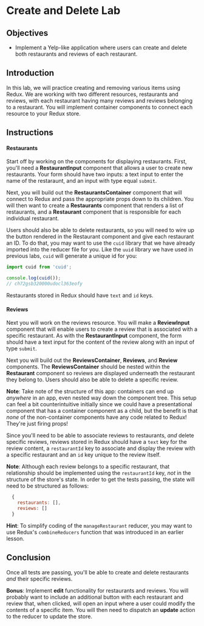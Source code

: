 # Create and Delete Lab

## Objectives

* Implement a Yelp-like application where users can create and delete both
restaurants and reviews of each restaurant.

## Introduction

In this lab, we will practice creating and removing various items using Redux. 
We are working with two different resources, restaurants and reviews, with each 
restaurant having many reviews and reviews belonging to a restaurant. You will 
implement container components to connect each resource to your Redux store.


## Instructions

#### Restaurants ####

Start off by working on the components for displaying restaurants. First, 
you'll need a __RestaurantInput__ component that allows a user to create new 
restaurants. Your form should have two inputs: a text input to enter the name
of the restaraunt, and an input with type equal `submit`. 

Next, you will build out the __RestaurantsContainer__ component that will 
connect to Redux and pass the appropriate props down to its children. You will 
then want to create a __Restaurants__ component that renders a list of 
restaurants, and a __Restaurant__ component that is responsible for each 
individual restaurant. 

Users should also be able to delete restaurants, so you will need to wire up 
the button rendered in the Restaurant component and give each restaurant an ID. 
To do that, you may want to use the `cuid` library that we have already imported 
into the reducer file for you. Like the `uuid` library we have used in previous 
labs, `cuid` will generate a unique id for you:

  ```javascript
  import cuid from 'cuid';

  console.log(cuid());
  // ch72gsb320000udocl363eofy
  ```

Restaurants stored in Redux should have `text` and `id` keys.

#### Reviews ####

Next you will work on the reviews resource. You will make a __ReviewInput__ 
component that will enable users to create a review that is associated with 
a specific restaurant. As with the __RestaurantInput__ component, the form 
should have a text input for the content of the review along with an input of 
type `submit`.

Next you will build out the __ReviewsContainer__, __Reviews__, and __Review__ 
components. The __ReviewsContainer__ should be nested within the __Restaurant__ 
component so reviews are displayed underneath the restaurant they belong to. 
Users should also be able to delete a specific review.

**Note**: Take note of the structure of this app: containers can end up _anywhere_ 
in an app, even nested way down the component tree. This setup can feel a bit 
counterintuitive initially since we could have a presentational component that 
has a container component as a child, but the benefit is that _none_ of the 
non-container components have any code related to Redux! They're just firing 
props!

Since you'll need to be able to associate reviews to restaurants, _and_ delete
specific reviews, reviews stored in Redux should have a `text` key for the
review content, a `restaurantId` key to associate and display the review with a
specific restaurant and an `id` key unique to the review itself. 

**Note**: Although each review belongs to a specific restaurant, that 
relationship should be implemented using the `restaurantId` key, *not* in the 
structure of the store's state. In order to get the tests passing, the state will 
need to be structured as follows:

  ```javascript
    {
      restaurants: [],
      reviews: []
    }
  ```

**Hint**: To simplify coding of the `manageRestaurant` reducer, you may want to
use Redux's `combineReducers` function that was introduced in an earlier lesson. 

## Conclusion

Once all tests are passing, you'll be able to create and delete restaurants _and_ 
their specific reviews. 

**Bonus**: Implement __edit__ functionality for restaurants and reviews. You will 
probably want to include an additional button with each restaurant and review 
that, when clicked, will open an input where a user could modify the contents of 
a specific item. You will then need to dispatch an __update__ action to the 
reducer to update the store.

